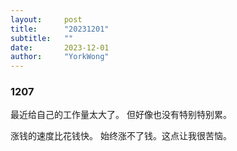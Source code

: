 ```yaml
---
layout:     post
title:      "20231201"
subtitle:   ""
date:       2023-12-01
author:     "YorkWong"
---
```


### 1207
最近给自己的工作量太大了。
但好像也没有特别特别累。

涨钱的速度比花钱快。
始终涨不了钱。这点让我很苦恼。
